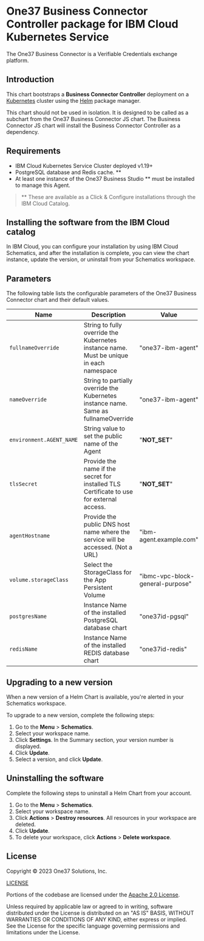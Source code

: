 # One37 Business Connector Controller package for IBM Cloud Kubernetes Service

The One37 Business Connector is a Verifiable Credentials exchange platform.

## Introduction

This chart bootstraps a **Business Connector Controller** deployment on a [Kubernetes](https://kubernetes.io) cluster using the [Helm](https://helm.sh) package manager.

This chart should not be used in isolation. It is designed to be called as a subchart from the One37 Business Connector JS chart. The Business Connector JS chart will install the Business Connector Controller as a dependency.

## Requirements

- IBM Cloud Kubernetes Service Cluster deployed  v1.19+
- PostgreSQL database and Redis cache. **
- At least one instance of the One37 Business Studio ** must be installed to manage this Agent.

> ** These are available as a Click & Configure installations through the IBM Cloud Catalog.

## Installing the software from the IBM Cloud catalog

In IBM Cloud, you can configure your installation by using IBM Cloud Schematics, and after the installation is complete, you can view the chart instance, update the version, or uninstall from your Schematics workspace.

## Parameters

The following table lists the configurable parameters of the One37 Business Connector chart and their default values.

| Name                     | Description                                                                               | Value                            |
|--------------------------|-------------------------------------------------------------------------------------------|----------------------------------|
| `fullnameOverride`       | String to fully override the Kubernetes instance name. Must be unique in each namespace   | "one37-ibm-agent"                |
| `nameOverride`           | String to partially override the Kubernetes instance name. Same as fullnameOverride       | "one37-ibm-agent"                |
| `environment.AGENT_NAME` | String value to set the public name of the Agent                                          | "__NOT_SET__"                    |
| `tlsSecret`              | Provide the name if the secret for installed TLS Certificate to use for external access.  | "__NOT_SET__"                    |
| `agentHostname`          | Provide the public DNS host name where the service will be accessed. (Not a URL)          | "ibm-agent.example.com"          |
| `volume.storageClass`    | Select the StorageClass for the App Persistent Volume                                     | "ibmc-vpc-block-general-purpose" |
| `postgresName`           | Instance Name of the installed PostgreSQL database chart                                  | "one37id-pgsql"                  |
| `redisName`              | Instance Name of the installed REDIS database chart                                       | "one37id-redis"                  |

## Upgrading to a new version

When a new version of a Helm Chart is available, you're alerted in your Schematics workspace.

To upgrade to a new version, complete the following steps:

1. Go to the **Menu** > **Schematics**.
2. Select your workspace name.
3. Click **Settings**. In the Summary section, your version number is displayed.
4. Click **Update**.
5. Select a version, and click **Update**.

## Uninstalling the software

Complete the following steps to uninstall a Helm Chart from your account.

1. Go to the **Menu** > **Schematics**.
2. Select your workspace name.
3. Click **Actions** > **Destroy resources**. All resources in your workspace are deleted.
4. Click **Update**.
5. To delete your workspace, click **Actions** > **Delete workspace**.

## License

Copyright &copy; 2023 One37 Solutions, Inc.

[LICENSE](https://raw.githubusercontent.com/FedoraMan137/helm-test/main/LICENSE.md)

Portions of the codebase are licensed under the [Apache 2.0 License](http://www.apache.org/licenses/LICENSE-2.0).

Unless required by applicable law or agreed to in writing, software distributed under the License is distributed on an "AS IS" BASIS, WITHOUT WARRANTIES OR CONDITIONS OF ANY KIND, either express or implied.
See the License for the specific language governing permissions and limitations under the License.

